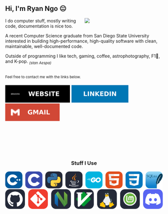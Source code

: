 ## Hi, I'm Ryan Ngo 😐

<a href="">
  <img 
    align="right"
    width="250em"
    src="https://spotify-github-profile.kittinanx.com/api/view?uid=cheesyburrito&cover_image=true&theme=default&show_offline=false&background_color=2e2e2e&interchange=false&bar_color=53b14f&bar_color_cover=false">
</a>

I do computer stuff, mostly writing code, documentation is nice too.

A recent Computer Science graduate from San Diego State University interested in building
high-performance, high-quality software with clean, maintainable, well-documented code.

Outside of programming I like tech, gaming, coffee, astrophotography, F1🚜, and K-pop. <sub>*(stan Aespa)*</sub>

<!--
- learn by writing code
- read the documentation
- write documentation
- keep it simple
- OOP is fine
- AI is nice for asking
- Performance matters
-->

<br>
<sup>Feel free to contact me with the links below.</sup>

[![website](assets/website_badge.svg)](https://ryanvngo.github.io/)
[![linkedin](assets/linkedin_badge.svg)](https://www.linkedin.com/in/ryanvngo/)
[![gmail](assets/gmail_badge.svg)](mailto:vanray711@gmail.com)

<br><br><br><br><br>
<p>
  <h3 align="center">
    Stuff I Use
  </h3>
  <div align="center">
    <a href=""><img src="assets/tech_row_1.svg"></a><br>
    <a href=""><img src="assets/tech_row_2.svg"></a>
  </div>
</p>
